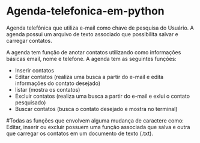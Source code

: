 # Agenda-telefonica-em-python
Agenda telefônica que utiliza e-mail como chave de pesquisa do Usuário.
A agenda possui um arquivo de texto associado que possibilita salvar e carregar contatos.

A agenda tem função de anotar contatos utilizando como informações básicas email, nome e telefone. A agenda tem as seguintes funções:
- Inserir contatos
- Editar contatos (realiza uma busca a partir do e-mail e edita informações do contato desejado)
- listar (mostra os contatos)
- Excluir contatos (realiza uma busca a partir do e-mail e exlui o contato pesquisado)
- Buscar contatos (busca o contato desejado e mostra no terminal)
 
#Todas as funções que envolvem alguma mudança de caractere como: Editar, inserir ou excluir possuem uma função associada que salva e outra que carregar os contatos em um documento de texto (.txt). 
